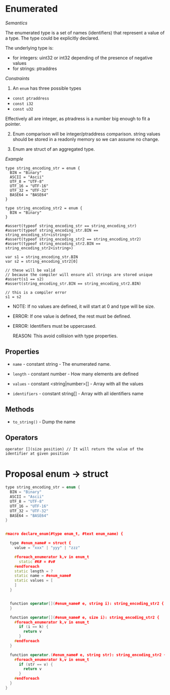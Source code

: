 # Enumerated

*Semantics*

The enumerated type is a set of names (identifiers) that represent a value of
a type. The type could be explicitly declared.


The underlying type is:
* for integers: uint32 or int32 depending of the presence of negative values
* for strings: ptraddres


*Constraints*

1. An `enum` has three possible types
* `const ptraddress`
* `const i32`
* `const u32`

Effectively all are integer, as ptradress is a number big enough to fit a pointer.

2. Enum comparison will be integer/ptraddress comparison.
string values should be stored in a readonly memory so we can assume no change.

3. Enum are struct of an aggregated type.

*Example*

```
type string_encoding_str = enum {
  BIN = "Binary"
  ASCII = "Ascii"
  UTF_8 = "UTF-8"
  UTF_16 = "UTF-16"
  UTF_32 = "UTF-32"
  BASE64 = "BASE64"
}

type string_encoding_str2 = enum {
  BIN = "Binary"
}

#assert(typeof string_encoding_str == string_encoding_str)
#assert(typeof string_encoding_str.BIN == string_encoding_str<istring>)
#assert(typeof string_encoding_str2 == string_encoding_str2)
#assert(typeof string_encoding_str2.BIN == string_encoding_str2<istring>)

var s1 = string_encoding_str.BIN
var s2 = string_encoding_str2[0]

// these will be valid
// because the compiler will ensure all strings are stored unique
#assert(s1 == s2)
#assert(string_encoding_str.BIN == string_encoding_str2.BIN)

// this is a compiler error
s1 = s2
```

* NOTE: If no values are defined, it will start at 0 and type will be size.

* ERROR: If one value is defined, the rest must be defined.

* ERROR: Identifiers must be uppercased.

  REASON: This avoid collision with type properties.

<!--
  https://en.wikipedia.org/wiki/Enumerated_type
-->
## Properties

* `name` - constant string - The enumerated name.

* `length` - constant number - How many elements are defined

* `values` - constant &lt;string|number&gt;[] - Array with all the values

* `identifiers` - constant string[] - Array with all identifiers name

<!--
`type` - Type representation
-->

## Methods

* `to_string()` - Dump the name

## Operators

```
operator [](size position) // It will return the value of the identifier at given position
```




# Proposal enum -> struct


```cpp
type string_encoding_str = enum {
  BIN = "Binary"
  ASCII = "Ascii"
  UTF_8 = "UTF-8"
  UTF_16 = "UTF-16"
  UTF_32 = "UTF-32"
  BASE64 = "BASE64"
}


#macro declare_enum(#type enum_t, #text enum_name) {

  type #enum_name# = struct {
    value = "xxx" | "yyy" | "zzz"

    #foreach_enumerator k,v in enum_t
      static #K# = #v#
    #endforeach
    static length = ?
    static name = #enum_name#
    static values = [
    ]
  }


  function operator[](#enum_name# e, string i): string_encoding_str2 {
  }

  function operator[](#enum_name# e, size i): string_encoding_str2 {
    #foreach_enumerator k,v in enum_t
      if (i == k) {
        return v
      }
    #endforeach
  }

  function operator.(#enum_name# e, string str): string_encoding_str2 {
    #foreach_enumerator k,v in enum_t
      if (str == v) {
        return v
      }
    #endforeach
  }
}
```
